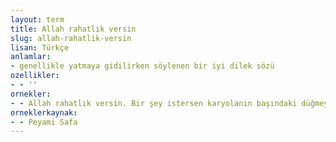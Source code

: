 ```yaml
---
layout: term
title: Allah rahatlık versin
slug: allah-rahatlik-versin
lisan: Türkçe
anlamlar:
- genellikle yatmaya gidilirken söylenen bir iyi dilek sözü
ozellikler:
- - ''
ornekler:
- - Allah rahatlık versin. Bir şey istersen karyolanın başındaki düğmeye bas.
orneklerkaynak:
- - Peyami Safa
---
```

